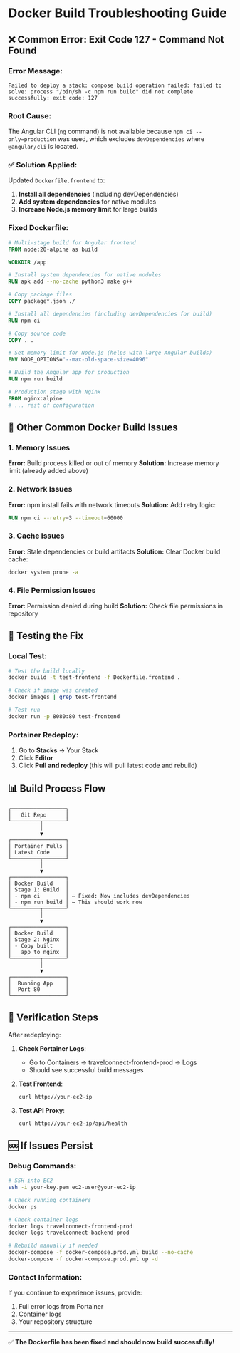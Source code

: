 # Docker Build Troubleshooting Guide

## ❌ Common Error: Exit Code 127 - Command Not Found

### Error Message:
```
Failed to deploy a stack: compose build operation failed: failed to solve: process "/bin/sh -c npm run build" did not complete successfully: exit code: 127
```

### Root Cause:
The Angular CLI (`ng` command) is not available because `npm ci --only=production` was used, which excludes `devDependencies` where `@angular/cli` is located.

### ✅ Solution Applied:
Updated `Dockerfile.frontend` to:

1. **Install all dependencies** (including devDependencies)
2. **Add system dependencies** for native modules
3. **Increase Node.js memory limit** for large builds

### Fixed Dockerfile:
```dockerfile
# Multi-stage build for Angular frontend
FROM node:20-alpine as build

WORKDIR /app

# Install system dependencies for native modules
RUN apk add --no-cache python3 make g++

# Copy package files
COPY package*.json ./

# Install all dependencies (including devDependencies for build)
RUN npm ci

# Copy source code
COPY . .

# Set memory limit for Node.js (helps with large Angular builds)
ENV NODE_OPTIONS="--max-old-space-size=4096"

# Build the Angular app for production
RUN npm run build

# Production stage with Nginx
FROM nginx:alpine
# ... rest of configuration
```

## 🔧 Other Common Docker Build Issues

### 1. Memory Issues
**Error:** Build process killed or out of memory
**Solution:** Increase memory limit (already added above)

### 2. Network Issues
**Error:** npm install fails with network timeouts
**Solution:** Add retry logic:
```dockerfile
RUN npm ci --retry=3 --timeout=60000
```

### 3. Cache Issues
**Error:** Stale dependencies or build artifacts
**Solution:** Clear Docker build cache:
```bash
docker system prune -a
```

### 4. File Permission Issues
**Error:** Permission denied during build
**Solution:** Check file permissions in repository

## 🚀 Testing the Fix

### Local Test:
```bash
# Test the build locally
docker build -t test-frontend -f Dockerfile.frontend .

# Check if image was created
docker images | grep test-frontend

# Test run
docker run -p 8080:80 test-frontend
```

### Portainer Redeploy:
1. Go to **Stacks** → Your Stack
2. Click **Editor**
3. Click **Pull and redeploy** (this will pull latest code and rebuild)

## 📊 Build Process Flow

```
┌─────────────────┐
│   Git Repo      │
└─────────┬───────┘
          │
          ▼
┌─────────────────┐
│ Portainer Pulls │
│ Latest Code     │
└─────────┬───────┘
          │
          ▼
┌─────────────────┐
│ Docker Build    │
│ Stage 1: Build  │
│ - npm ci        │ ← Fixed: Now includes devDependencies
│ - npm run build │ ← This should work now
└─────────┬───────┘
          │
          ▼
┌─────────────────┐
│ Docker Build    │
│ Stage 2: Nginx  │
│ - Copy built    │
│   app to nginx  │
└─────────┬───────┘
          │
          ▼
┌─────────────────┐
│  Running App    │
│  Port 80        │
└─────────────────┘
```

## 🎯 Verification Steps

After redeploying:

1. **Check Portainer Logs**:
   - Go to Containers → travelconnect-frontend-prod → Logs
   - Should see successful build messages

2. **Test Frontend**:
   ```bash
   curl http://your-ec2-ip
   ```

3. **Test API Proxy**:
   ```bash
   curl http://your-ec2-ip/api/health
   ```

## 🆘 If Issues Persist

### Debug Commands:
```bash
# SSH into EC2
ssh -i your-key.pem ec2-user@your-ec2-ip

# Check running containers
docker ps

# Check container logs
docker logs travelconnect-frontend-prod
docker logs travelconnect-backend-prod

# Rebuild manually if needed
docker-compose -f docker-compose.prod.yml build --no-cache
docker-compose -f docker-compose.prod.yml up -d
```

### Contact Information:
If you continue to experience issues, provide:
1. Full error logs from Portainer
2. Container logs
3. Your repository structure

---

✅ **The Dockerfile has been fixed and should now build successfully!**
